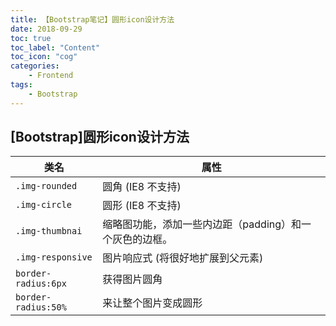 ```yaml
---
title: 【Bootstrap笔记】圆形icon设计方法
date: 2018-09-29
toc: true
toc_label: "Content"
toc_icon: "cog"
categories:
    - Frontend
tags:
    - Bootstrap
---
```




## [Bootstrap]圆形icon设计方法



| 类名                | 属性                                                    |
| ------------------- | ------------------------------------------------------- |
| `.img-rounded`      | 圆角 (IE8 不支持)                                       |
| `.img-circle`       | 圆形 (IE8 不支持)                                       |
| `.img-thumbnai`     | 缩略图功能，添加一些内边距（padding）和一个灰色的边框。 |
| `.img-responsive`   | 图片响应式 (将很好地扩展到父元素)                       |
| `border-radius:6px` | 获得图片圆角                                            |
| `border-radius:50%` | 来让整个图片变成圆形                                    |